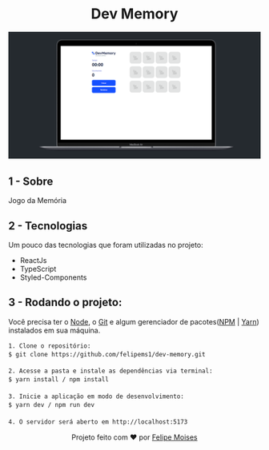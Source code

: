 <h1 align="center">Dev Memory</h1>

<div align="center">
  <img src="./public/preview.png" alt="demonstração do projeto" >
</div>

## 1 - Sobre

Jogo da Memória

## 2 - Tecnologias

Um pouco das tecnologias que foram utilizadas no projeto:

- ReactJs
- TypeScript
- Styled-Components

## 3 - Rodando o projeto:

Você precisa ter o [Node](https://nodejs.org/en/), o [Git](https://git-scm.com/) e algum gerenciador de pacotes([NPM](https://docs.npmjs.com/downloading-and-installing-node-js-and-npm/) | [Yarn](https://classic.yarnpkg.com/lang/en/docs/install)) instalados em sua máquina.

```bash
1. Clone o repositório:
$ git clone https://github.com/felipems1/dev-memory.git

2. Acesse a pasta e instale as dependências via terminal:
$ yarn install / npm install

3. Inicie a aplicação em modo de desenvolvimento:
$ yarn dev / npm run dev

4. O servidor será aberto em http://localhost:5173
```

<p align="center">Projeto feito com ❤️ por <a href="https://www.linkedin.com/in/felipems1/">Felipe Moises</a></p>
